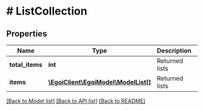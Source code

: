 # # ListCollection

## Properties

Name | Type | Description | Notes
------------ | ------------- | ------------- | -------------
**total_items** | **int** | Returned lists | [optional]
**items** | [**\EgoiClient\EgoiModel\ModelList[]**](ModelList.md) | Returned lists | [optional]

[[Back to Model list]](../../README.md#models) [[Back to API list]](../../README.md#endpoints) [[Back to README]](../../README.md)
